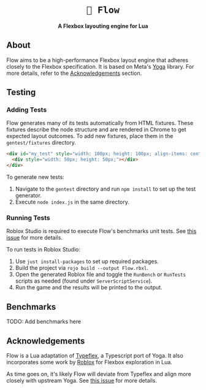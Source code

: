 <!-- Allow this file to not have a first line heading -->
<!-- markdownlint-disable-file MD041 no-emphasis-as-heading -->

<!-- inline html -->
<!-- markdownlint-disable-file MD033 -->

<div align="center">

# `🌊 Flow`

**A Flexbox layouting engine for Lua**

</div>

## About

Flow aims to be a high-performance Flexbox layout engine that adheres closely to the Flexbox specification. It is based
on Meta's [Yoga](https://github.com/facebook/yoga) library. For more details, refer to the
[Acknowledgements](#acknowledgements) section.

## Testing

### Adding Tests

Flow generates many of its tests automatically from HTML fixtures. These fixtures describe the node structure and are
rendered in Chrome to get expected layout outcomes. To add new fixtures, place them in the `gentest/fixtures` directory.

```html
<div id="my_test" style="width: 100px; height: 100px; align-items: center;">
  <div style="width: 50px; height: 50px;"></div>
</div>
```

To generate new tests:

1. Navigate to the `gentest` directory and run `npm install` to set up the test generator.
2. Execute `node index.js` in the same directory.

### Running Tests

Roblox Studio is required to execute Flow's benchmarks unit tests. See
[this issue](https://github.com/grilme99/Flow/issues/3) for more details.

To run tests in Roblox Studio:

1. Use `just install-packages` to set up required packages.
2. Build the project via `rojo build --output Flow.rbxl`.
3. Open the generated Roblox file and toggle the `RunBench` or `RunTests` scripts as needed (found under
   `ServerScriptService`).
4. Run the game and the results will be printed to the output.

## Benchmarks

TODO: Add benchmarks here

## Acknowledgements

Flow is a Lua adaptation of [Typeflex](https://github.com/dead/typeflex), a Typescript port of Yoga. It also
incorporates some work by [Roblox](https://www.roblox.com/) for Flexbox exploration in Lua.

As time goes on, it's likely Flow will deviate from Typeflex and align more closely with upstream Yoga. See
[this issue](https://github.com/grilme99/Flow/issues/2) for more details.
